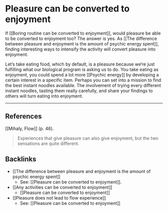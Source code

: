 # Pleasure can be converted to enjoyment
If [[Boring routine can be converted to enjoyment]], would pleasure be able to be converted to enjoyment too? The answer is yes. As [[The difference between pleasure and enjoyment is the amount of psychic energy spent]], finding interesting ways to intensify the activity will convert pleasure into enjoyment.

Let’s take eating food, which by default, is a pleasure because we’re just fulfilling what our biological program is asking us to do. You take eating as enjoyment, you could spend a lot more [[Psychic energy]] by developing a certain interest in a specific item. Perhaps you can set into a mission to find the best instant noodles available. The involvement of trying every different instant noodles, tasting them really carefully, and share your findings to others will turn eating into enjoyment.

---
## References
[[Mihaly, Flow]] (p. 46).
> Experiences that give pleasure can also give enjoyment, but the two sensations are quite different.

## Backlinks
* [[The difference between pleasure and enjoyment is the amount of psychic energy spent]]
	* See: [[Pleasure can be converted to enjoyment]].
* [[Any activities can be converted to enjoyment]]
	* [[Pleasure can be converted to enjoyment]]
* [[Pleasure does not lead to flow experience]]
	* See: [[Pleasure can be converted to enjoyment]]

<!-- #evergreen #flow -->

<!-- {BearID:26E81CCF-CDB4-4B5C-9E7A-6FD500A0A68C-805-00003A673EED811C} -->
